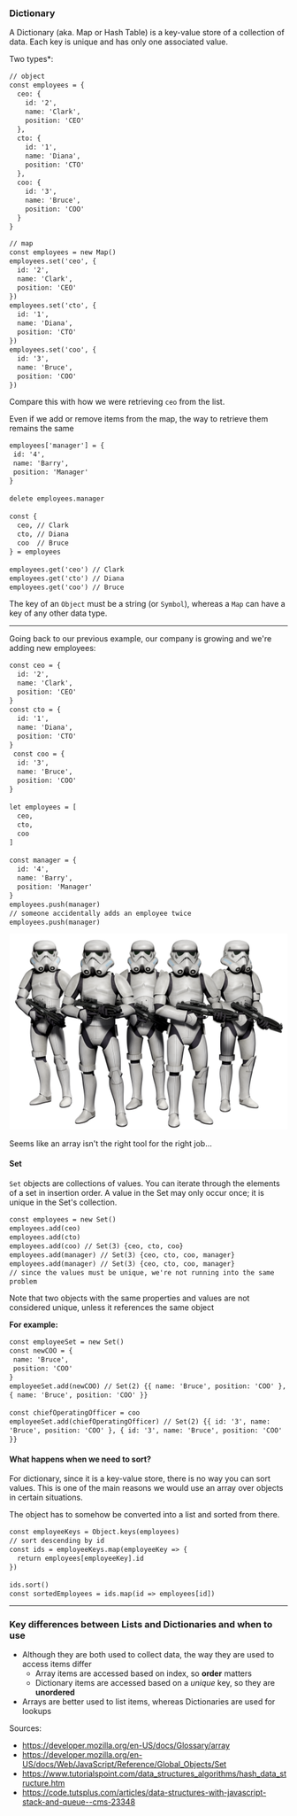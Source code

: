 ### Dictionary
A Dictionary (aka. Map or Hash Table) is a key-value store of a collection of data. Each key is unique and has only one associated value.

Two types*:
```ecmascript 6
// object
const employees = {
  ceo: {
    id: '2',
    name: 'Clark',
    position: 'CEO'
  },
  cto: {
    id: '1',
    name: 'Diana',
    position: 'CTO'
  },
  coo: {
    id: '3',
    name: 'Bruce',
    position: 'COO'
  }
}
```

```ecmascript 6
// map
const employees = new Map()
employees.set('ceo', {
  id: '2',
  name: 'Clark',
  position: 'CEO'
})
employees.set('cto', {
  id: '1',
  name: 'Diana',
  position: 'CTO'
})
employees.set('coo', {
  id: '3',
  name: 'Bruce',
  position: 'COO'
})
```

Compare this with how we were retrieving `ceo` from the list.

Even if we add or remove items from the map, the way to retrieve them remains the same
```ecmascript 6
employees['manager'] = {
 id: '4',
 name: 'Barry',
 position: 'Manager'
}

delete employees.manager

const {
  ceo, // Clark
  cto, // Diana
  coo  // Bruce
} = employees

employees.get('ceo') // Clark
employees.get('cto') // Diana
employees.get('coo') // Bruce
```
The key of an `Object` must be a string (or `Symbol`), whereas a `Map` can have a key of any other data type.

****
Going back to our previous example, our company is growing and we're adding new employees:
```ecmascript 6
const ceo = {
  id: '2',
  name: 'Clark',
  position: 'CEO'
}
const cto = {
  id: '1',
  name: 'Diana',
  position: 'CTO'
}
 const coo = {
  id: '3',
  name: 'Bruce',
  position: 'COO'
}

let employees = [
  ceo,
  cto,
  coo
]

const manager = {
  id: '4',
  name: 'Barry',
  position: 'Manager'
}
employees.push(manager)
// someone accidentally adds an employee twice
employees.push(manager)
```

![We're not hiring Storm troopers](images/storm-troopers.png "We're not hiring Storm troopers")

Seems like an array isn't the right tool for the right job...

#### Set
`Set` objects are collections of values. You can iterate through the elements of a set in insertion order. A value in the Set may only occur once; it is unique in the Set's collection.
```ecmascript 6
const employees = new Set()
employees.add(ceo)
employees.add(cto)
employees.add(coo) // Set(3) {ceo, cto, coo}
employees.add(manager) // Set(3) {ceo, cto, coo, manager}
employees.add(manager) // Set(3) {ceo, cto, coo, manager}
// since the values must be unique, we're not running into the same problem
```

Note that two objects with the same properties and values are not considered unique, unless it references the same object

**For example:**
```ecmascript 6
const employeeSet = new Set()
const newCOO = {
 name: 'Bruce',
 position: 'COO'
}
employeeSet.add(newCOO) // Set(2) {{ name: 'Bruce', position: 'COO' }, { name: 'Bruce', position: 'COO' }}

const chiefOperatingOfficer = coo
employeeSet.add(chiefOperatingOfficer) // Set(2) {{ id: '3', name: 'Bruce', position: 'COO' }, { id: '3', name: 'Bruce', position: 'COO' }}
```

#### What happens when we need to sort?
For dictionary, since it is a key-value store, there is no way you can sort values. This is one of the main reasons we would use an array over objects in certain situations.

The object has to somehow be converted into a list and sorted from there.

```ecmascript 6
const employeeKeys = Object.keys(employees)
// sort descending by id
const ids = employeeKeys.map(employeeKey => {
  return employees[employeeKey].id
})

ids.sort()
const sortedEmployees = ids.map(id => employees[id])
```
***
### Key differences between Lists and Dictionaries and when to use
- Although they are both used to collect data, the way they are used to access items differ
  - Array items are accessed based on index, so **order** matters
  - Dictionary items are accessed based on a *unique* key, so they are **unordered**
- Arrays are better used to list items, whereas Dictionaries are used for lookups



Sources:
- https://developer.mozilla.org/en-US/docs/Glossary/array
- https://developer.mozilla.org/en-US/docs/Web/JavaScript/Reference/Global_Objects/Set
- https://www.tutorialspoint.com/data_structures_algorithms/hash_data_structure.htm
- https://code.tutsplus.com/articles/data-structures-with-javascript-stack-and-queue--cms-23348

